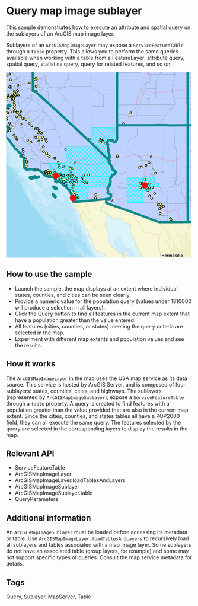 # Query map image sublayer

This sample demonstrates how to execute an attribute and spatial query on the sublayers of an ArcGIS map image layer.

Sublayers of an `ArcGISMapImageLayer` may expose a `ServiceFeatureTable` through a `table` property. This allows you to perform the same queries available when working with a table from a FeatureLayer: attribute query, spatial query, statistics query, query for related features, and so on.

![](screenshot.png)

## How to use the sample
- Launch the sample, the map displays at an extent where individual states, counties, and cities can be seen clearly.
- Provide a numeric value for the population query (values under 1810000 will produce a selection in all layers).
- Click the Query button to find all features in the current map extent that have a population greater than the value entered.
- All features (cities, counties, or states) meeting the query criteria are selected in the map.
- Experiment with different map extents and population values and see the results.

## How it works
The `ArcGISMapImageLayer` in the map uses the USA map service as its data source. This service is hosted by ArcGIS Server, and is composed of four sublayers: states, counties, cities, and highways. The sublayers (represented by `ArcGISMapImageSublayer`), expose a `ServiceFeatureTable` through a `table` property. A query is created to find features with a population greater than the value provided that are also in the current map extent. Since the cities, counties, and states tables all have a POP2000 field, they can all execute the same query. The features selected by the query are selected in the corresponding layers to display the results in the map.

## Relevant API
- ServiceFeatureTable
- ArcGISMapImageLayer
- ArcGISMapImageLayer.loadTablesAndLayers
- ArcGISMapImageSublayer
- ArcGISMapImageSublayer.table
- QueryParameters

## Additional information
An `ArcGISMapImageSublayer` must be loaded before accessing its metadata or table. Use `ArcGISMapImageLayer.loadTablesAndLayers` to recursively load all sublayers and tables associated with a map image layer. Some sublayers do not have an associated table (group layers, for example) and some may not support specific types of queries. Consult the map service metadata for details.

## Tags
Query, Sublayer, MapServer, Table

